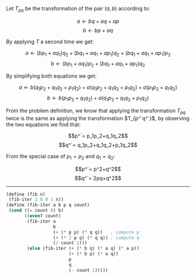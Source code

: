 Let $T_{pq}$ be the transformation of the pair $(a, b)$ according to:

$$ a\gets bq+aq+ap$$
$$ b\gets bp+aq$$

By applying $T$ a second time we get:

$$a\gets (bp_1+aq_1)q_2+(bq_1+aq_1+ap_1)q_2+(bq_1+aq_1+ap_1)p_2$$
$$b\gets (bp_1+aq_1)p_2 + (bq_1+aq_1+ap_1)q_2$$

By simplifying both equations we get:

$$a\gets b(q_1p_2+q_1q_2+p_1q_2)+a(q_1p_2+q_1q_2+p_1q_2)+a(p_1p_2+q_1q_2)$$
$$b\gets b(p_1p_2+q_1q_2)+a(q_1p_2+q_1q_2+p_1q_2)$$

From the problem definition, we know that applying the transformation $T_{pq}$ twice is the same as applying the transformation $T_{p^`q^`}$, by observing the two equations we find that:

$$p^`= p_1p_2+q_1q_2$$
$$q^`= q_1p_2+q_1q_2+p_1q_2$$

From the special case of $p_1=p_2$ and $q_1=q_2$:

$$p^`= p^2+q^2$$
$$q^`= 2pq+q^2$$

---

```scm
(define (fib n)
 (fib-iter 1 0 0 1 n))
(define (fib-iter a b p q count)
 (cond ((= count 0) b)
       ((even? count)
        (fib-iter a
                  b
                  (+ (* p p) (* q q))   ; compute p′
                  (+ (* 2 p q) (* q q)) ; compute q′
                  (/ count 2)))
        (else (fib-iter (+ (* b q) (* a q) (* a p))
                        (+ (* b p) (* a q))
                        p
                        q
                        (- count 1)))))
```